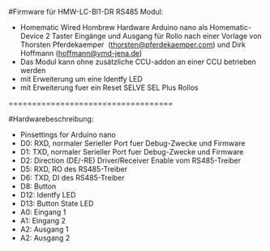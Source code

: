 #Firmware für HMW-LC-Bl1-DR RS485 Modul: 
* Homematic Wired Hombrew Hardware Arduino nano als Homematic-Device 2 Taster Eingänge und Ausgang für Rollo nach einer Vorlage von Thorsten Pferdekaemper  (thorsten@pferdekaemper.com) und Dirk Hoffmann (hoffmann@vmd-jena.de)  
* Das Modul kann ohne zusätzliche CCU-addon an einer CCU betrieben werden 
* mit Erweiterung um eine Identfy LED
* mit Erweiterung fuer ein Reset SELVE SEL Plus Rollos

===================================

#Hardwarebeschreibung: 
* Pinsettings for Arduino nano 
* D0: RXD, normaler Serieller Port fuer Debug-Zwecke und Firmware 
* D1: TXD, normaler Serieller Port fuer Debug-Zwecke und Firmware 
* D2: Direction (DE/-RE) Driver/Receiver Enable vom RS485-Treiber 
* D5: RXD, RO des RS485-Treiber 
* D6: TXD, DI des RS485-Treiber 
* D8: Button 
* D12: Identfy LED 
* D13: Button State LED 
* A0: Eingang 1 
* A1: Eingang 2 
* A2: Ausgang 1 
* A2: Ausgang 2
